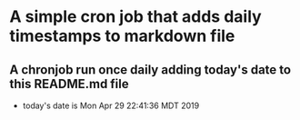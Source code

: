 A simple cron job that adds daily timestamps to markdown file
============================================================
## A chronjob run once daily adding today's date to this README.md file
* today's date is Mon Apr 29 22:41:36 MDT 2019
